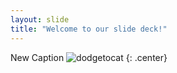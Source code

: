 ```yaml
---
layout: slide
title: "Welcome to our slide deck!"
---
```


New Caption
![dodgetocat](https://octodex.github.com/images/dodgetocat_v2.png)
{: .center}
